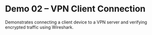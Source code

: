 # Demo 02 – VPN Client Connection

Demonstrates connecting a client device to a VPN server and verifying encrypted traffic using Wireshark.
